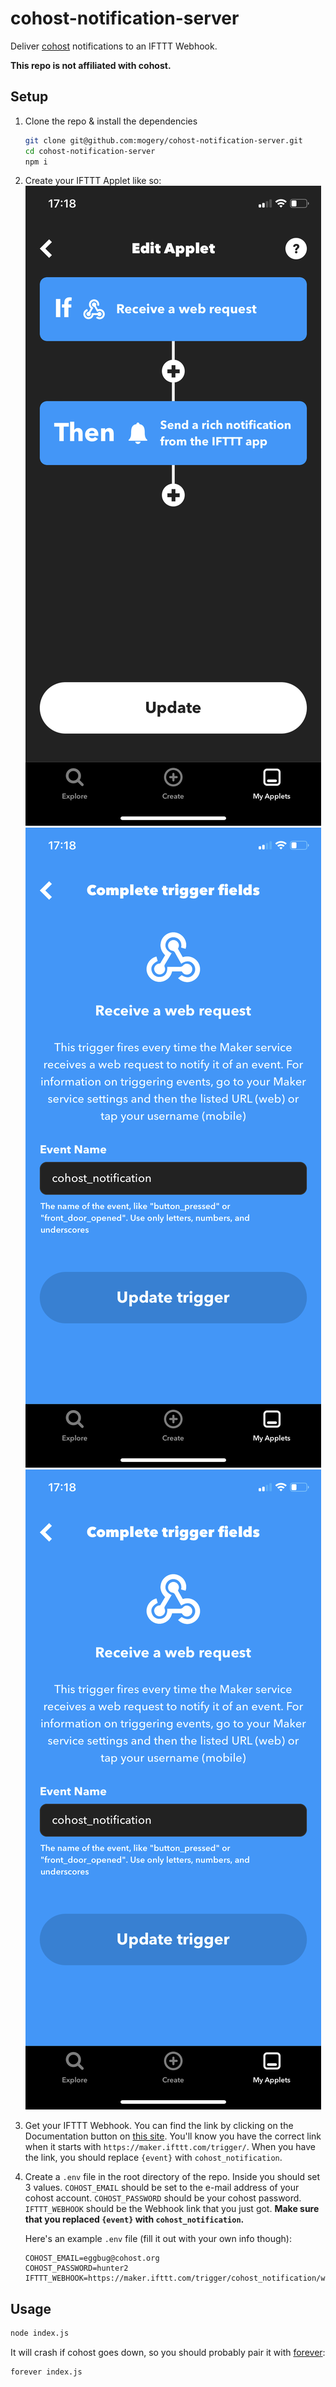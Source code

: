 # cohost-notification-server
Deliver [cohost](https://cohost.org) notifications to an IFTTT Webhook.

**This repo is not affiliated with cohost.**

## Setup

 1. Clone the repo & install the dependencies
    ```bash
    git clone git@github.com:mogery/cohost-notification-server.git
    cd cohost-notification-server
    npm i
    ```
 2. Create your IFTTT Applet like so:
    ![Your applet should have two parts: a Webhook "Receive a web request" trigger, and a Notifications "Send a rich notification from the IFTTT app" action.](https://raw.githubusercontent.com/mogery/cohost-notification-server/images/ifttt_step1.jpg)
    ![In the Webhook trigger, the event name should be "cohost_notification" (without the quotes).](https://raw.githubusercontent.com/mogery/cohost-notification-server/images/ifttt_step2.jpg)
    ![In the Notifications action, the title should be the Value1 ingredient, the message should be the Value2 ingredient, and the link URL should be the Value3 ingredient.](https://raw.githubusercontent.com/mogery/cohost-notification-server/images/ifttt_step2.jpg)
 3. Get your IFTTT Webhook. You can find the link by clicking on the Documentation button on [this site](https://ifttt.com/maker_webhooks). You'll know you have the correct link when it starts with `https://maker.ifttt.com/trigger/`. When you have the link, you should replace `{event}` with `cohost_notification`.
 4. Create a `.env` file in the root directory of the repo. Inside you should set 3 values. `COHOST_EMAIL` should be set to the e-mail address of your cohost account. `COHOST_PASSWORD` should be your cohost password. `IFTTT_WEBHOOK` should be the Webhook link that you just got. **Make sure that you replaced `{event}` with `cohost_notification`.**
    
    Here's an example `.env` file (fill it out with your own info though):
    ```dotenv
    COHOST_EMAIL=eggbug@cohost.org
    COHOST_PASSWORD=hunter2
    IFTTT_WEBHOOK=https://maker.ifttt.com/trigger/cohost_notification/with/key/randomstringofcharacters
    ```

## Usage

```bash
node index.js
```

It will crash if cohost goes down, so you should probably pair it with [forever](https://npmjs.com/package/forever):
```bash
forever index.js
```
